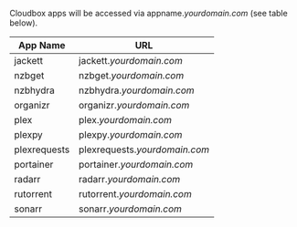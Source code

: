 Cloudbox apps will be accessed via appname._yourdomain.com_ (see table below).



| **App  Name** |            **URL**            |
| ------------- | ----------------------------- |
| jackett       | jackett._yourdomain.com_      |
| nzbget        | nzbget._yourdomain.com_       |
| nzbhydra      | nzbhydra._yourdomain.com_     |
| organizr      | organizr._yourdomain.com_     |
| plex          | plex._yourdomain.com_         |
| plexpy        | plexpy._yourdomain.com_       |
| plexrequests  | plexrequests._yourdomain.com_ |
| portainer     | portainer._yourdomain.com_    |
| radarr        | radarr._yourdomain.com_       |
| rutorrent     | rutorrent._yourdomain.com_    |
| sonarr        | sonarr._yourdomain.com_       | 
